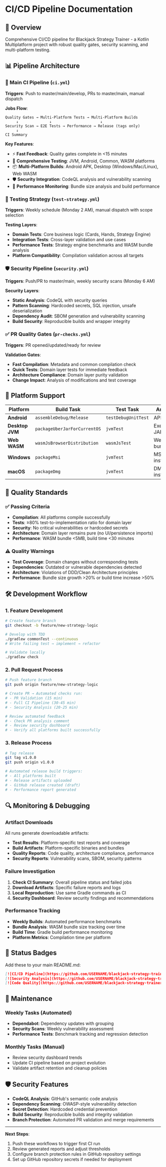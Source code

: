# CI/CD Pipeline Documentation

## 🚀 Overview

Comprehensive CI/CD pipeline for Blackjack Strategy Trainer - a Kotlin Multiplatform project with robust quality gates, security scanning, and multi-platform testing.

## 📊 Pipeline Architecture

### 🔄 Main CI Pipeline (`ci.yml`)
**Triggers**: Push to master/main/develop, PRs to master/main, manual dispatch

**Jobs Flow**:
```
Quality Gates → Multi-Platform Tests → Multi-Platform Builds
     ↓              ↓                      ↓
Security Scan → E2E Tests → Performance → Release (tags only)
     ↓
CI Summary
```

**Key Features**:
- ⚡ **Fast Feedback**: Quality gates complete in <15 minutes
- 🧪 **Comprehensive Testing**: JVM, Android, Common, WASM platforms
- 📦 **Multi-Platform Builds**: Android APK, Desktop (Windows/Mac/Linux), Web WASM
- 🛡️ **Security Integration**: CodeQL analysis and vulnerability scanning
- 🎯 **Performance Monitoring**: Bundle size analysis and build performance

### 🧪 Testing Strategy (`test-strategy.yml`)
**Triggers**: Weekly schedule (Monday 2 AM), manual dispatch with scope selection

**Testing Layers**:
- **Domain Tests**: Core business logic (Cards, Hands, Strategy Engine)
- **Integration Tests**: Cross-layer validation and use cases
- **Performance Tests**: Strategy engine benchmarks and WASM bundle analysis
- **Platform Compatibility**: Compilation validation across all targets

### 🛡️ Security Pipeline (`security.yml`)
**Triggers**: Push/PR to master/main, weekly security scans (Monday 6 AM)

**Security Layers**:
- **Static Analysis**: CodeQL with security queries
- **Pattern Scanning**: Hardcoded secrets, SQL injection, unsafe deserialization
- **Dependency Audit**: SBOM generation and vulnerability scanning
- **Build Security**: Reproducible builds and wrapper integrity

### ✅ PR Quality Gates (`pr-checks.yml`)
**Triggers**: PR opened/updated/ready for review

**Validation Gates**:
- **Fast Compilation**: Metadata and common compilation check
- **Quick Tests**: Domain layer tests for immediate feedback
- **Architecture Compliance**: Domain layer purity validation
- **Change Impact**: Analysis of modifications and test coverage

## 🎯 Platform Support

| Platform | Build Task | Test Task | Artifacts |
|----------|------------|-----------|-----------|
| **Android** | `assembleDebug/Release` | `testDebugUnitTest` | APK files |
| **Desktop JVM** | `packageUberJarForCurrentOS` | `jvmTest` | Executable JAR |
| **Web WASM** | `wasmJsBrowserDistribution` | `wasmJsTest` | Web bundle |
| **Windows** | `packageMsi` | `jvmTest` | MSI installer |
| **macOS** | `packageDmg` | `jvmTest` | DMG installer |

## 🔧 Quality Standards

### ✅ Passing Criteria
- **Compilation**: All platforms compile successfully
- **Tests**: ≥80% test-to-implementation ratio for domain layer
- **Security**: No critical vulnerabilities or hardcoded secrets
- **Architecture**: Domain layer remains pure (no UI/persistence imports)
- **Performance**: WASM bundle <5MB, build time <30 minutes

### ⚠️ Quality Warnings
- **Test Coverage**: Domain changes without corresponding tests
- **Dependencies**: Outdated or vulnerable dependencies detected
- **Architecture**: Violations of DDD/Clean Architecture principles
- **Performance**: Bundle size growth >20% or build time increase >50%

## 🛠️ Development Workflow

### 1. Feature Development
```bash
# Create feature branch
git checkout -b feature/new-strategy-logic

# Develop with TDD
./gradlew commonTest --continuous
# Write failing test → implement → refactor

# Validate locally
./gradlew check
```

### 2. Pull Request Process
```bash
# Push feature branch
git push origin feature/new-strategy-logic

# Create PR → Automated checks run:
# - PR Validation (15 min)
# - Full CI Pipeline (30-45 min)
# - Security Analysis (20-25 min)

# Review automated feedback
# - Check PR analysis comment
# - Review security dashboard
# - Verify all platforms built successfully
```

### 3. Release Process
```bash
# Tag release
git tag v1.0.0
git push origin v1.0.0

# Automated release build triggers:
# - All platforms built
# - Release artifacts uploaded
# - GitHub release created (draft)
# - Performance report generated
```

## 🔍 Monitoring & Debugging

### Artifact Downloads
All runs generate downloadable artifacts:
- **Test Results**: Platform-specific test reports and coverage
- **Build Artifacts**: Platform-specific binaries and bundles
- **Quality Reports**: Code quality, architecture compliance, performance
- **Security Reports**: Vulnerability scans, SBOM, security patterns

### Failure Investigation
1. **Check CI Summary**: Overall pipeline status and failed jobs
2. **Download Artifacts**: Specific failure reports and logs
3. **Local Reproduction**: Use same Gradle commands as CI
4. **Security Dashboard**: Review security findings and recommendations

### Performance Tracking
- **Weekly Builds**: Automated performance benchmarks
- **Bundle Analysis**: WASM bundle size tracking over time
- **Build Time**: Gradle build performance monitoring
- **Platform Metrics**: Compilation time per platform

## 🚦 Status Badges

Add these to your main README.md:

```markdown
[![CI/CD Pipeline](https://github.com/USERNAME/blackjack-strategy-trainer/workflows/CI/CD%20Pipeline/badge.svg)](https://github.com/USERNAME/blackjack-strategy-trainer/actions/workflows/ci.yml)
[![Security Analysis](https://github.com/USERNAME/blackjack-strategy-trainer/workflows/Security%20%26%20Dependency%20Scanning/badge.svg)](https://github.com/USERNAME/blackjack-strategy-trainer/actions/workflows/security.yml)
[![Code Quality](https://github.com/USERNAME/blackjack-strategy-trainer/workflows/Quality%20Gates%20%26%20Code%20Standards/badge.svg)](https://github.com/USERNAME/blackjack-strategy-trainer/actions/workflows/quality-gates.yml)
```

## 🔄 Maintenance

### Weekly Tasks (Automated)
- **Dependabot**: Dependency updates with grouping
- **Security Scans**: Weekly vulnerability assessment
- **Performance Tests**: Benchmark tracking and regression detection

### Monthly Tasks (Manual)
- Review security dashboard trends
- Update CI pipeline based on project evolution
- Validate artifact retention and cleanup policies

## 🛡️ Security Features

- **CodeQL Analysis**: GitHub's semantic code analysis
- **Dependency Scanning**: OWASP-style vulnerability detection  
- **Secret Detection**: Hardcoded credential prevention
- **Build Security**: Reproducible builds and integrity validation
- **Branch Protection**: Automated PR validation and merge requirements

---

**Next Steps**: 
1. Push these workflows to trigger first CI run
2. Review generated reports and adjust thresholds
3. Configure branch protection rules in GitHub repository settings
4. Set up GitHub repository secrets if needed for deployment